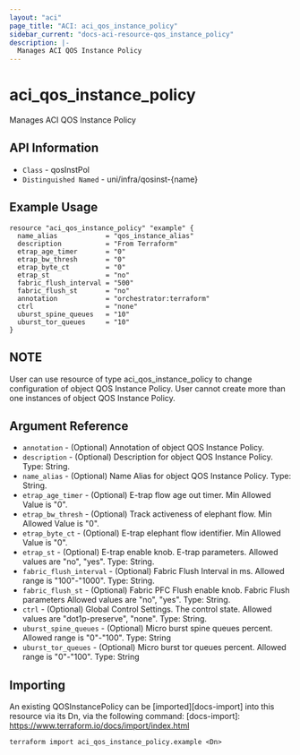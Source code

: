 ```yaml
---
layout: "aci"
page_title: "ACI: aci_qos_instance_policy"
sidebar_current: "docs-aci-resource-qos_instance_policy"
description: |-
  Manages ACI QOS Instance Policy
---
```


# aci_qos_instance_policy #

Manages ACI QOS Instance Policy

## API Information ##

* `Class` - qosInstPol
* `Distinguished Named` - uni/infra/qosinst-{name}


## Example Usage ##

```hcl
resource "aci_qos_instance_policy" "example" {
  name_alias            = "qos_instance_alias"
  description           = "From Terraform"
  etrap_age_timer       = "0" 
  etrap_bw_thresh       = "0"
  etrap_byte_ct         = "0"
  etrap_st              = "no"
  fabric_flush_interval = "500"
  fabric_flush_st       = "no"
  annotation            = "orchestrator:terraform"
  ctrl                  = "none"
  uburst_spine_queues   = "10"
  uburst_tor_queues     = "10"
}
```
## NOTE ##
User can use resource of type aci_qos_instance_policy to change configuration of object QOS Instance Policy. User cannot create more than one instances of object QOS Instance Policy.

## Argument Reference ##


* `annotation` - (Optional) Annotation of object QOS Instance Policy.
* `description` - (Optional) Description for object QOS Instance Policy. Type: String.
* `name_alias` - (Optional) Name Alias for object QOS Instance Policy. Type: String.
* `etrap_age_timer` - (Optional) E-trap flow age out timer. Min Allowed Value is "0".
* `etrap_bw_thresh` - (Optional) Track activeness of elephant flow. Min Allowed Value is "0".
* `etrap_byte_ct` - (Optional) E-trap elephant flow identifier. Min Allowed Value is "0".
* `etrap_st` - (Optional) E-trap enable knob. E-trap parameters. Allowed values are "no", "yes". Type: String.
* `fabric_flush_interval` - (Optional) Fabric Flush Interval in ms. Allowed range is "100"-"1000". Type: String.
* `fabric_flush_st` - (Optional) Fabric PFC Flush enable knob. Fabric Flush parameters Allowed values are "no", "yes". Type: String.
* `ctrl` - (Optional) Global Control Settings. The control state. Allowed values are "dot1p-preserve", "none". Type: String.
* `uburst_spine_queues` - (Optional) Micro burst spine queues percent. Allowed range is "0"-"100". Type: String
* `uburst_tor_queues` - (Optional) Micro burst tor queues percent. Allowed range is "0"-"100". Type: String


## Importing ##

An existing QOSInstancePolicy can be [imported][docs-import] into this resource via its Dn, via the following command:
[docs-import]: https://www.terraform.io/docs/import/index.html


```
terraform import aci_qos_instance_policy.example <Dn>
```